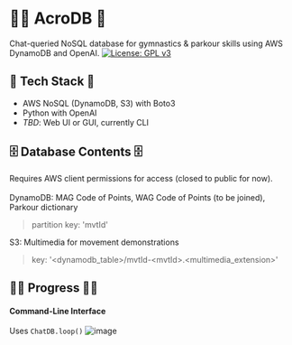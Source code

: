 # 🤸‍♂️ AcroDB 🤸 
Chat-queried NoSQL database for gymnastics & parkour skills using AWS DynamoDB and OpenAI. [![License: GPL v3](https://img.shields.io/badge/License-GPLv3-blue.svg)](https://www.gnu.org/licenses/gpl-3.0)

## 🧠 Tech Stack 🤖
- AWS NoSQL (DynamoDB, S3) with Boto3
- Python with OpenAI
- *TBD*: Web UI or GUI, currently CLI
## 🗄️ Database Contents 🗄️
Requires AWS client permissions for access (closed to public for now).<br><br>
DynamoDB: MAG Code of Points, WAG Code of Points (to be joined), Parkour dictionary
> partition key: 'mvtId'

S3: Multimedia for movement demonstrations
> key: '<dynamodb_table>/mvtId-\<mvtId\>.\<multimedia_extension\>'

## 👷‍♂️ Progress 👷‍♀️
#### Command-Line Interface
Uses ```ChatDB.loop()```
![image](https://github.com/user-attachments/assets/dcad7bb3-b835-4881-9680-c821f3d8d694)
